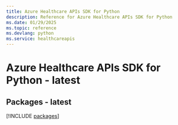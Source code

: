 ```yaml
---
title: Azure Healthcare APIs SDK for Python
description: Reference for Azure Healthcare APIs SDK for Python
ms.date: 01/29/2025
ms.topic: reference
ms.devlang: python
ms.service: healthcareapis
---
```

# Azure Healthcare APIs SDK for Python - latest
## Packages - latest
[!INCLUDE [packages](healthcare-apis-index.md)]